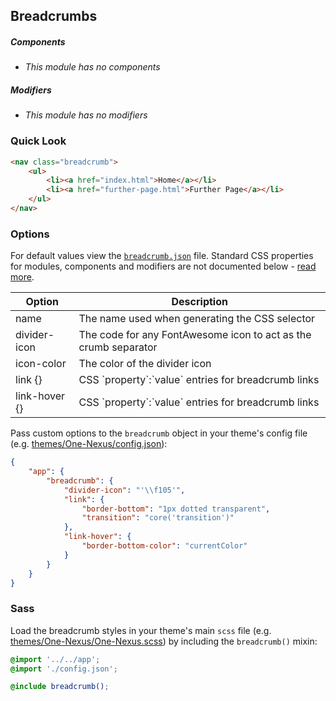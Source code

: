 ## Breadcrumbs

##### Components

* _This module has no components_

##### Modifiers

* _This module has no modifiers_

### Quick Look

```html
<nav class="breadcrumb">
    <ul>
        <li><a href="index.html">Home</a></li>
        <li><a href="further-page.html">Further Page</a></li>
    </ul>
</nav>
```

### Options

For default values view the [`breadcrumb.json`](breadcrumb.json) file. Standard CSS properties for modules, components and modifiers are not documented below - [read more](#TODO).

<table class="table">
    <thead>
        <tr>
            <th>Option</th>
            <th>Description</th>
        </tr>
    </thead>
    <tbody>
        <tr>
            <td>name</td>
            <td>The name used when generating the CSS selector</td>
        </tr>
        <tr>
            <td>divider-icon</td>
            <td>The code for any FontAwesome icon to act as the crumb separator</td>
        </tr>
        <tr>
            <td>icon-color</td>
            <td>The color of the divider icon</td>
        </tr>
        <tr>
            <td>link {}</td>
            <td>CSS `property`:`value` entries for breadcrumb links</td>
        </tr>
        <tr>
            <td>link-hover {}</td>
            <td>CSS `property`:`value` entries for breadcrumb links</td>
        </tr>
    </tbody>
</table>

Pass custom options to the `breadcrumb` object in your theme's config file (e.g. [themes/One-Nexus/config.json](../../../themes/One-Nexus/config.json)):

```json
{
    "app": {
        "breadcrumb": {
            "divider-icon": "'\\f105'",
            "link": {
                "border-bottom": "1px dotted transparent",
                "transition": "core('transition')"
            },
            "link-hover": {
                "border-bottom-color": "currentColor"
            }
        }
    }
}
```

### Sass

Load the breadcrumb styles in your theme's main `scss` file (e.g. [themes/One-Nexus/One-Nexus.scss](../../../themes/One-Nexus/One-Nexus.scss)) by including the `breadcrumb()` mixin:

```scss
@import '../../app';
@import './config.json';

@include breadcrumb();
```